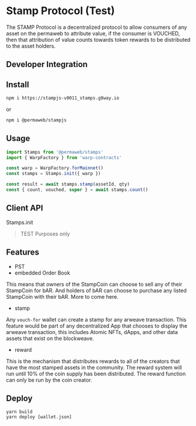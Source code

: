 # Stamp Protocol (Test)

The STAMP Protocol is a decentralized protocol to allow consumers of any asset on the permaweb to attribute value, if the consumer is VOUCHED, then that attribution of value counts towards token rewards to be distributed to the asset holders.

## Developer Integration

## Install

```sh
npm i https://stampjs-v0011_stamps.g8way.io
```

or

```sh
npm i @permaweb/stampjs
```

## Usage

```js
import Stamps from '@permaweb/stamps'
import { WarpFactory } from 'warp-contracts'

const warp = WarpFactory.forMainnet()
const stamps = Stamps.init({ warp })

const result = await stamps.stamp(assetId, qty)
const { count, vouched, super } = await stamps.count()
```

## Client API

Stamps.init



> TEST Purposes only

## Features

* PST 
* embedded Order Book

This means that owners of the StampCoin can choose to sell any of their StampCoin for bAR. And holders of bAR can choose to purchase any listed StampCoin with their bAR. More to come here.

* stamp

Any `vouch-for` wallet can create a stamp for any arweave transaction. This feature would be part of any decentralized App that chooses to display the arweave transaction, this includes Atomic NFTs, dApps, and other data assets that exist on the blockweave.

* reward

This is the mechanism that distributes rewards to all of the creators that have the most stamped assets in the community. The reward system will run until 10% of the coin supply has been distributed. The reward function can only be run by the coin creator.

## Deploy

```
yarn build
yarn deploy [wallet.json]
```

